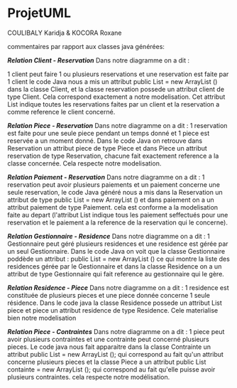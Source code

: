 # ProjetUML
COULIBALY Karidja & KOCORA Roxane

commentaires par rapport aux classes java générées:

*****Relation Client - Reservation*****
Dans notre diagramme on a dit :

1 client peut faire 1 ou plusieurs reservations et une reservation est faite par 1 client 
le code Java nous a mis un attribut  public List<Reservation>  = new ArrayList<Reservation> () dans la classe Client, et la classe reservation possede un attribut client de type Client. Cela correspond exactement a notre modelisation. Cet attribut List<Reservation> indique toutes les reservations faites par un client et la reservation a comme reference le client concerné.


*****Relation Piece - Reservation*****
Dans notre diagramme on a dit :
1 reservation est faite pour une seule piece pendant un temps donné et 1 piece est reservée a un moment donné. Dans le code Java on retrouve dans Reservation un attribut piece de type Piece et dans Piece un attribut reservation de type Reservation, chacune fait exactement reference a la classe concernée. Cela respecte notre modelisation.


*****Relation Paiement - Reservation*****
Dans notre diagramme on a dit :
1 reservation peut avoir plusieurs paiements et un paiement concerne une seule reservation, le code Java généré  nous a mis dans la Reservation un attribut de type  public List<Paiement>  = new ArrayList<Paiement> () et dans paiement on a un attribut paiement de type Paiement.
cela est conforme a la modelisation faite au depart (l'attribut List<Paiement> indique tous les paiement seffectués pour une reservation et le paiement a la reference de la reservation qui le concerne).


*****Relation Gestionnaire - Residence*****
Dans notre diagramme on a dit :
1 Gestionnaire peut géré plusieurs residences et une residence est gérée par un seul Gestionnaire. Dans le code Java on voit que la classe Gestionnaire poddède un attribut : public List<Residence>  = new ArrayList<Residence> () ce qui montre la liste des residences gérée par le Gestionnaire et dans la classe Residence on a un attribut de type Gestionnaire qui fait reference au gestionnaire qui le gère.


*****Relation Residence - Piece*****
Dans notre diagramme on a dit :
1 residence est constituée de plusieurs pieces et une piece donnée concerne 1 seule résidence. Dans le code java la classe Residence possede un attribut  List<Piece> piece et piece un attribut residence de type Residence. Cele materialise bien notre modelisation


*****Relation Piece - Contraintes*****
Dans notre diagramme on a dit :
1 piece peut avoir plusieurs contraintes et une contrainte peut concerné plusieurs pieces. Le code java nous fait apparaitre dans la classe Contrainte un attribut public List<Piece>  = new ArrayList<Piece> (); qui correspond au fait qu'un attribut concerne plusieurs pieces  et la classe Piece a un attribut  public List<Contrainte> containte = new ArrayList<Contrainte> (); qui correspond au fait qu'elle puisse avoir plusieurs contraintes. cela respecte notre modélisation.

